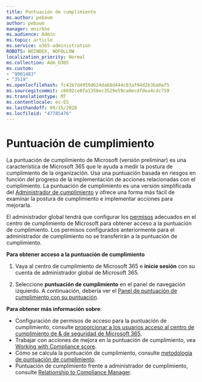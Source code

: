 ```yaml
---
title: Puntuación de cumplimiento
ms.author: pebaum
author: pebaum
manager: mnirkhe
ms.audience: Admin
ms.topic: article
ms.service: o365-administration
ROBOTS: NOINDEX, NOFOLLOW
localization_priority: Normal
ms.collection: Adm_O365
ms.custom:
- "9001483"
- "3519"
ms.openlocfilehash: fc42b7d4959d624da68d444c03af94d2b3ba0af5
ms.sourcegitcommit: c6692ce0fa1358ec3529e59ca0ecdfdea4cdc759
ms.translationtype: MT
ms.contentlocale: es-ES
ms.lasthandoff: 09/15/2020
ms.locfileid: "47785476"
---
```

# <a name="compliance-score"></a>Puntuación de cumplimiento

La puntuación de cumplimiento de Microsoft (versión preliminar) es una característica de Microsoft 365 que le ayuda a medir la postura de cumplimiento de la organización. Usa una puntuación basada en riesgos en función del progreso de la implementación de acciones relacionadas con el cumplimiento.   La puntuación de cumplimiento es una versión simplificada del [Administrador de cumplimiento](https://docs.microsoft.com/microsoft-365/compliance/compliance-manager-overview) y ofrece una forma más fácil de examinar la postura de cumplimiento e implementar acciones para mejorarla. 

El administrador global tendrá que configurar los [permisos](https://docs.microsoft.com/microsoft-365/security/office-365-security/permissions-in-the-security-and-compliance-center) adecuados en el centro de cumplimiento de Microsoft para obtener acceso a la puntuación de cumplimiento.  Los permisos configurados anteriormente para el administrador de cumplimiento no se transferirán a la puntuación de cumplimiento.

**Para obtener acceso a la puntuación de cumplimiento**

1. Vaya al centro de cumplimiento de Microsoft 365 e **inicie sesión** con su cuenta de administrador global de Microsoft 365.

2. Seleccione **puntuación de cumplimiento** en el panel de navegación izquierdo. A continuación, debería ver el [Panel de puntuación de cumplimiento con su puntuación](https://docs.microsoft.com/microsoft-365/compliance/compliance-score-setup#understand-the-compliance-score-dashboard).
 

**Para obtener más información sobre**:

- Configuración de permisos de acceso para la puntuación de cumplimiento, consulte [proporcionar a los usuarios acceso al centro de cumplimiento de & de seguridad de Microsoft 365](https://docs.microsoft.com/microsoft-365/security/office-365-security/grant-access-to-the-security-and-compliance-center).
- Trabajar con acciones de mejora en la puntuación de cumplimiento, vea  [Working with Compliance score](https://docs.microsoft.com/microsoft-365/compliance/working-with-compliance-score).
- Cómo se calcula la puntuación de cumplimiento, consulte [metodología de puntuación de cumplimiento](https://docs.microsoft.com/microsoft-365/compliance/compliance-score-methodology).
- Puntuación de cumplimiento frente a administrador de cumplimiento, consulte [Relationship to Compliance Manager](https://docs.microsoft.com/microsoft-365/compliance/compliance-score#relationship-to-compliance-manager).


